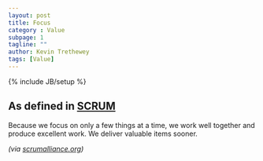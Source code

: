 ```yaml
---
layout: post
title: Focus
category : Value
subpage: 1
tagline: ""
author: Kevin Trethewey
tags: [Value]
---
```

{% include JB/setup %}

## As defined in [SCRUM](/archetype/SCRUM/)
Because we focus on only a few things at a time, we work well together and produce excellent work. We deliver valuable items sooner.

*(via [scrumalliance.org](https://www.scrumalliance.org/why-scrum/core-scrum-values-roles))*
